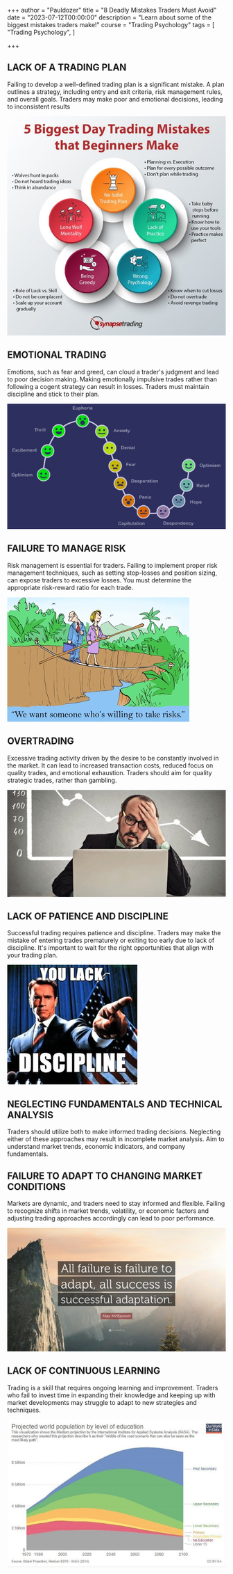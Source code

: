 +++
author = "Pauldozer"
title = "8 Deadly Mistakes Traders Must Avoid"
date = "2023-07-12T00:00:00"
description = "Learn about some of the biggest mistakes traders make!"
course = "Trading Psychology"
tags = [
    "Trading Psychology",
]

+++

## **LACK OF A TRADING PLAN**

Failing to develop a well-defined trading plan is a significant mistake. A plan outlines a strategy, including entry and exit criteria, risk management rules, and overall goals. Traders may make poor and emotional decisions, leading to inconsistent results

![](images/tradingplan.jpeg)

## **EMOTIONAL TRADING**

Emotions, such as fear and greed, can cloud a trader's judgment and lead to poor decision making. Making emotionally impulsive trades rather than following a cogent strategy can result in losses. Traders must maintain discipline and stick to their  plan.

![](images/emotions.jpeg)

## **FAILURE TO MANAGE RISK**

Risk management is essential for traders. Failing to implement proper risk management techniques, such as setting stop-losses and position sizing, can expose traders to excessive losses. You must determine the appropriate risk-reward ratio for each trade.

![](images/risk.jpeg)


## **OVERTRADING**

Excessive trading activity driven by the desire to be constantly involved in the market. It can lead to increased transaction costs, reduced focus on quality trades, and emotional exhaustion. Traders should aim for quality strategic trades, rather than gambling.

![](images/overtrading.jpeg)


## **LACK OF PATIENCE AND DISCIPLINE**

Successful trading requires patience and discipline. Traders may make the mistake of entering trades prematurely or exiting too early due to lack of discipline. It's important to wait for the right opportunities that align with your trading plan.

![](images/discipline.jpeg)


## **NEGLECTING FUNDAMENTALS AND TECHNICAL ANALYSIS**

Traders should utilize both to make informed trading decisions. Neglecting either of these approaches may result in incomplete market analysis. Aim to understand market trends, economic indicators, and company fundamentals.



## **FAILURE TO ADAPT TO CHANGING MARKET CONDITIONS**

Markets are dynamic, and traders need to stay informed and flexible. Failing to recognize shifts in market trends, volatility, or economic factors and adjusting trading approaches accordingly can lead to poor performance.

![](images/adapt.jpeg)


## **LACK OF CONTINUOUS LEARNING**

Trading is a skill that requires ongoing learning and improvement. Traders who fail to invest time in expanding their knowledge and keeping up with market developments may struggle to adapt to new strategies and techniques.

![](images/learn.jpeg)
